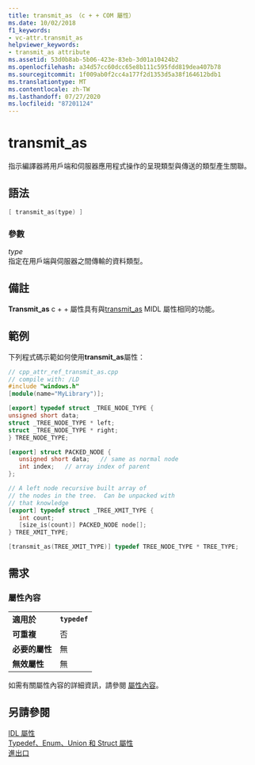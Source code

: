 ```yaml
---
title: transmit_as （c + + COM 屬性）
ms.date: 10/02/2018
f1_keywords:
- vc-attr.transmit_as
helpviewer_keywords:
- transmit_as attribute
ms.assetid: 53d0b8ab-5b06-423e-83eb-3d01a10424b2
ms.openlocfilehash: a34d57cc60dcc65e8b111c595fdd819dea407b78
ms.sourcegitcommit: 1f009ab0f2cc4a177f2d1353d5a38f164612bdb1
ms.translationtype: MT
ms.contentlocale: zh-TW
ms.lasthandoff: 07/27/2020
ms.locfileid: "87201124"
---
```

# <a name="transmit_as"></a>transmit_as

指示編譯器將用戶端和伺服器應用程式操作的呈現類型與傳送的類型產生關聯。

## <a name="syntax"></a>語法

```cpp
[ transmit_as(type) ]
```

### <a name="parameters"></a>參數

*type*<br/>
指定在用戶端與伺服器之間傳輸的資料類型。

## <a name="remarks"></a>備註

**Transmit_as** c + + 屬性具有與[transmit_as](/windows/win32/Midl/transmit-as) MIDL 屬性相同的功能。

## <a name="example"></a>範例

下列程式碼示範如何使用**transmit_as**屬性：

```cpp
// cpp_attr_ref_transmit_as.cpp
// compile with: /LD
#include "windows.h"
[module(name="MyLibrary")];

[export] typedef struct _TREE_NODE_TYPE {
unsigned short data;
struct _TREE_NODE_TYPE * left;
struct _TREE_NODE_TYPE * right;
} TREE_NODE_TYPE;

[export] struct PACKED_NODE {
   unsigned short data;   // same as normal node
   int index;   // array index of parent
};

// A left node recursive built array of
// the nodes in the tree.  Can be unpacked with
// that knowledge
[export] typedef struct _TREE_XMIT_TYPE {
   int count;
   [size_is(count)] PACKED_NODE node[];
} TREE_XMIT_TYPE;

[transmit_as(TREE_XMIT_TYPE)] typedef TREE_NODE_TYPE * TREE_TYPE;
```

## <a name="requirements"></a>需求

### <a name="attribute-context"></a>屬性內容

|||
|-|-|
|**適用於**|**`typedef`**|
|**可重複**|否|
|**必要的屬性**|無|
|**無效屬性**|無|

如需有關屬性內容的詳細資訊，請參閱 [屬性內容](cpp-attributes-com-net.md#contexts)。

## <a name="see-also"></a>另請參閱

[IDL 屬性](idl-attributes.md)<br/>
[Typedef、Enum、Union 和 Struct 屬性](typedef-enum-union-and-struct-attributes.md)<br/>
[進出口](export.md)
